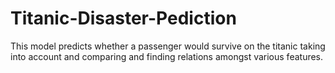# Titanic-Disaster-Pediction
This model predicts whether a passenger would survive on the titanic taking into account and comparing and finding relations amongst various features.
